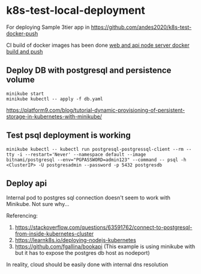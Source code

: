 # k8s-test-local-deployment
For deploying Sample 3tier app in https://github.com/andes2020/k8s-test-docker-push

CI build of docker images has been done 
[web and api node server docker build and push](https://github.com/andes2020/k8s-test-docker-push/actions)

## Deploy DB with postgresql and persistence volume
```
minikube start
minikube kubectl -- apply -f db.yaml
```
https://platform9.com/blog/tutorial-dynamic-provisioning-of-persistent-storage-in-kubernetes-with-minikube/

## Test psql deployment is working
```
minikube kubectl -- kubectl run postgresql-postgressql-client --rm --tty -i --restart='Never' --namespace default --image bitnami/postgresql --env="PGPASSWORD=admin123" --command -- psql -h <ClusterIP> -U postgresadmin --password -p 5432 postgresdb
```

## Deploy api
Internal pod to postgres sql connection doesn't seem to work with Minikube.
Not sure why...

Referencing:
1. https://stackoverflow.com/questions/63591762/connect-to-postgresql-from-inside-kubernetes-cluster
2. https://learnk8s.io/deploying-nodejs-kubernetes
3. https://github.com/fgallina/bookapi (This example is using minikube with but it has to expose the postgres db host as nodeport)

In reality, cloud should be easily done with internal dns resolution
